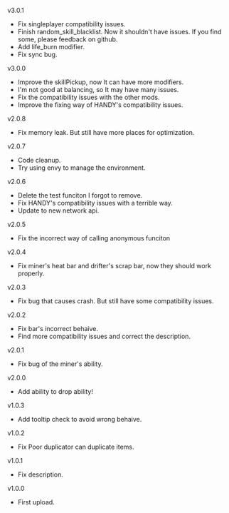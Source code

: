 v3.0.1
* Fix singleplayer compatibility issues.
* Finish random_skill_blacklist. Now it shouldn't have issues. If you find some, please feedback on github.
* Add life_burn modifier.
* Fix sync bug.

v3.0.0
* Improve the skillPickup, now It can have more modifiers.
* I'm not good at balancing, so It may have many issues.
* Fix the compatibility issues with the other mods.
* Improve the fixing way of HANDY's compatibility issues.

v2.0.8
* Fix memory leak. But still have more places for optimization.

v2.0.7
* Code cleanup.
* Try using envy to manage the environment.

v2.0.6
* Delete the test funciton I forgot to remove.
* Fix HANDY's compatibility issues with a terrible way.
* Update to new network api.

v2.0.5
* Fix the incorrect way of calling anonymous funciton

v2.0.4
* Fix miner's heat bar and drifter's scrap bar, now they should work properly.

v2.0.3
* Fix bug that causes crash. But still have some compatibility issues.

v2.0.2
* Fix bar's incorrect behaive.
* Find more compatibility issues and correct the description.

v2.0.1
* Fix bug of the miner's ability.

v2.0.0
* Add ability to drop ability!

v1.0.3
* Add tooltip check to avoid wrong behaive.

v1.0.2
* Fix Poor duplicator can duplicate items.

v1.0.1
* Fix description.

v1.0.0
* First upload.
